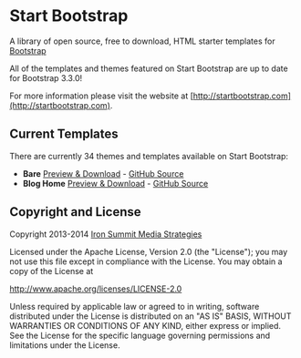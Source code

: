 # Start Bootstrap

A library of open source, free to download, HTML starter templates for [Bootstrap](http://getbootstrap.com/)

All of the templates and themes featured on Start Bootstrap are up to date for Bootstrap 3.3.0!

For more information please visit the website at [http://startbootstrap.com](http://startbootstrap.com).

## Current Templates

There are currently 34 themes and templates available on Start Bootstrap:

- **Bare**
   [Preview &amp; Download](http://startbootstrap.com/template-overviews/bare/) - [GitHub Source](https://github.com/IronSummitMedia/startbootstrap-bare)
- **Blog Home**
   [Preview &amp; Download](http://startbootstrap.com/template-overviews/blog-home/) - [GitHub Source](https://github.com/IronSummitMedia/startbootstrap-blog-home)

## Copyright and License
Copyright 2013-2014 [Iron Summit Media Strategies](http://www.ironsummitmedia.com/)

Licensed under the Apache License, Version 2.0 (the "License"); you may not use this file except in compliance with the License. You may obtain a copy of the License at

http://www.apache.org/licenses/LICENSE-2.0

Unless required by applicable law or agreed to in writing, software distributed under the License is distributed on an "AS IS" BASIS, WITHOUT WARRANTIES OR CONDITIONS OF ANY KIND, either express or implied. See the License for the specific language governing permissions and limitations under the License.

